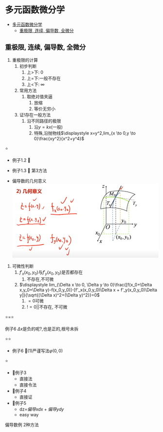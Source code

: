 # 多元函数微分学

- [多元函数微分学](#多元函数微分学)
  - [重极限, 连续, 偏导数, 全微分](#重极限-连续-偏导数-全微分)

## 重极限, 连续, 偏导数, 全微分

1. 重极限的计算
   1. 初步判断
      1. 上>下: 0
      1. 上=下:一般不存在
      1. 上<下: ∞
   2. 常用方法
      1. 取绝对值夹逼
         1. 放缩
         2. 等价无穷小
   3. 证$!$存在一般方法
      1. 沿不同路径的极限
         1. 沿$y=kx$(一般)
         2. 特殊,沿抛物线$\displaystyle x=y^2,lim_{x \to 0,y \to 0}\frac{xy^2}{x^2+y^4}$

⭐

- 例子1.2 💚
- 例子1.3 💚 第3方法

- 偏导数的几何意义![偏导数的几何意义](https://raw.githubusercontent.com/Logible/Image/main/note_image/20220910203929.png)

1. 可微性判断
   1. $f'_x(x_0,y_0)$与$f'_y(x_0,y_0)$是否都存在
      1. 不存在,不可微
   2. $\displaystyle lim_{\Delta x \to 0, \Delta y \to 0}\frac{[f(x_0+\Delta x,y_0+\Delta y)-f(x_0,y_0)]-[f'_x(x_0,y_0)\Delta x + f'_y(x_0,y_0)\Delta y]}{\sqrt{(\Delta x)^2+(\Delta y)^2}}=0$
      1. $=0$可微
      2. $!=0 ||$不存在, 不可微

⭐=⭐

例子6 $\Delta x$是负的呢?,也是正的,根号未拆

⭐⭐

- 例子6 💚(1)严谨写法$\varphi(0,0)$

⭐

- 💚例子3
  - 直接法
  - 直接令法
- 💚例子4
  - 直接证
- 💚例子5
  - dz=$偏导x dx+ 偏导y dy$
  - easy way

偏导数例 2种方法
